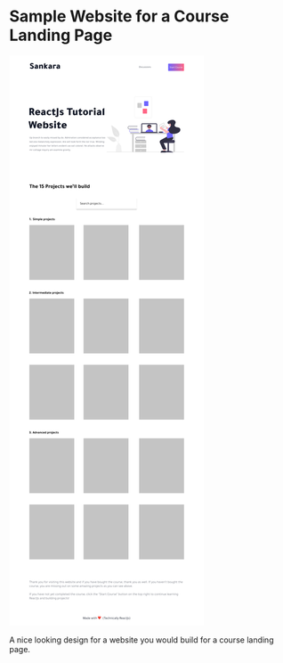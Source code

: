 # Sample Website for a Course Landing Page

![alt](reactjs-course-website.jpg)

A nice looking design for a website you would build for a course landing page.
